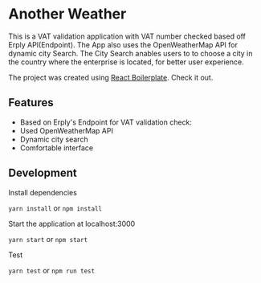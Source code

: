 # Another Weather

This is a VAT validation application
with VAT number checked based off Erply API(Endpoint).
The App also uses the OpenWeatherMap API for 
dynamic city Search. The City Search anables users to
to choose a city in the country where the enterprise is located,
for better user experience.

The project was created using [React Boilerplate](https://github.com/react-boilerplate/react-boilerplate). Check it out.

## Features

- Based on Erply's Endpoint for VAT validation check:
- Used OpenWeatherMap API
- Dynamic city search
- Comfortable interface

## Development

Install dependencies

`yarn install` or `npm install`

Start the application at localhost:3000

`yarn start` or `npm start`

Test

`yarn test` or `npm run test`
